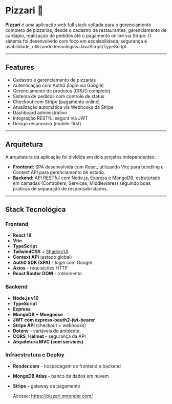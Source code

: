 # Pizzari 🍕

**Pizzari** é uma aplicação web full stack voltada para o gerenciamento completo de pizzarias, desde o cadastro de restaurantes, gerenciamento de cardápio, realização de pedidos até o pagamento online via Stripe. O sistema foi desenvolvido com foco em escalabilidade, segurança e usabilidade, utilizando tecnologias JavaScript/TypeScript.

---

##  Features

- Cadastro e gerenciamento de pizzarias
- Autenticação com Auth0 (login via Google)
- Gerenciamento de produtos (CRUD completo)
- Sistema de pedidos com controle de status
- Checkout com Stripe (pagamento online)
- Atualização automática via Webhooks da Stripe
- Dashboard administrativo
- Integração RESTful segura via JWT
- Design responsivo (mobile-first)

---

##  Arquitetura

A arquitetura da aplicação foi dividida em dois projetos independentes:

- **Frontend:** SPA desenvolvida com React, utilizando Vite para bundling e Context API para gerenciamento de estado.
- **Backend:** API RESTful com Node.js, Express e MongoDB, estruturado em camadas (Controllers, Services, Middlewares) seguindo boas práticas de separação de responsabilidades.

---

##  Stack Tecnológica

### Frontend
- **React 18**
- **Vite**
- **TypeScript**
- **TailwindCSS** + [Shadcn/UI](https://ui.shadcn.com/)
- **Context API** (estado global)
- **Auth0 SDK (SPA)** - login com Google
- **Axios** - requisições HTTP
- **React Router DOM** - roteamento

### Backend
- **Node.js v16**
- **TypeScript**
- **Express**
- **MongoDB + Mongoose**
- **JWT com express-oauth2-jwt-bearer**
- **Stripe API** (checkout + webhooks)
- **Dotenv** - variáveis de ambiente
- **CORS**, **Helmet** - segurança da API
- **Arquitetura MVC (com services)**

### Infraestrutura e Deploy
- **Render.com** - hospedagem de frontend e backend
- **MongoDB Atlas** - banco de dados em nuvem
- **Stripe** - gateway de pagamento

  Acesse: https://pizzari.onrender.com/
